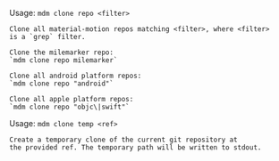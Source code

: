 Usage: `mdm clone repo <filter>`

    Clone all material-motion repos matching <filter>, where <filter>
    is a `grep` filter.
    
    Clone the milemarker repo:
    `mdm clone repo milemarker`
    
    Clone all android platform repos:
    `mdm clone repo "android"`
    
    Clone all apple platform repos:
    `mdm clone repo "objc\|swift"`

Usage: `mdm clone temp <ref>`

    Create a temporary clone of the current git repository at
    the provided ref. The temporary path will be written to stdout.

